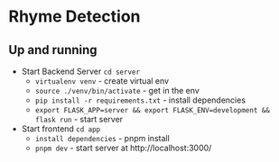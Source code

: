 # Rhyme Detection

## Up and running

- Start Backend Server `cd server`
  - `virtualenv venv` - create virtual env
  - `source ./venv/bin/activate` - get in the env
  - `pip install -r requirements.txt` - install dependencies
  - `export FLASK_APP=server && export FLASK_ENV=development && flask run` - start server
- Start frontend `cd app`
  - `install dependencies` - pnpm install
  - `pnpm dev` - start server at http://localhost:3000/
